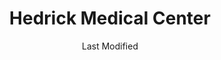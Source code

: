 ---
layout: location-page
date: Last Modified
description: "Local COVID-19 testing is available at Hedrick Medical Center in Chillicothe, Missouri, USA."
permalink: "locations/missouri/chillicothe/hedrick-medical-center/"
tags:
  - locations
  - missouri
title: Hedrick Medical Center
uniqueName: hedrick-medical-center
state: Missouri
stateAbbr: MO
hood: "Chillicothe"
address: "2799 N Washington St"
city: "Chillicothe"
zip: "64601"
zipsNearby: "50052 50065 50140 50147 64402 64420 64001 64620 64422 64011 64424 64426 64622 64623 64624 64625 64628 64630 64631 64016 64632 64017 64429 64633 64601 64654 64635 64430 64636 64020 64021 64436 64637 64438 64638 64441 64639 64022 64442 64443 64444 64024 64073 64640 64641 64453 64642 64454 64458 64643 64644 64035 64459 64036 64037 64048 64646 64647 64648 64060 64649 64463 64650 64651 64652 64465 64062 64066 64067 64068 64069 64653 64655 64656 64657 64658 64467 64469 64071 64659 64660 64661 64072 64664 64074 64471 64645 64667 64668 64680 64076 64077 64474 64670 64477 64671 64672 64673 64674 64084 64085 64481 64676 64088 64089 64679 64489 64490 64681 64682 64683 64492 64493 64494 64686 64096 64497 64097 64688 64689 65230 65320 63530 63532 65321 65236 65246 65286 63534 65244 63538 65327 63539 65247 65330 65254 63544 63545 65259 65260 65261 63501 63549 63552 65339 65340 65344 63556 65347 63557 63558 63559 63560 65281 65349 65351 63565 63566 64447" 
mapUrl: "http://maps.apple.com/?q=Hedrick+Medical+Center&address=2799+N+Washington+St,Chillicothe,Missouri,64601"
locationType: Walk-in
phone: "660-646-1480"
website: "undefined"
onlineBooking: undefined
closed: undefined
closedUpdate: May 23rd, 2020
notes: "By appointment only. Requires doctor's referral. Must have fever and other symptoms."
days: Contact for hours of operation.
ctaMessage: Call 660-646-1480
ctaUrl: "tel:660-646-1480"
---